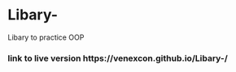 # Libary-
Libary to practice OOP

<h3> link to live version https://venexcon.github.io/Libary-/</h2>
